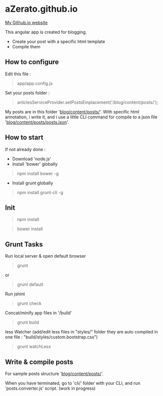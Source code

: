 # aZerato.github.io

[My Github.io website](http://aZerato.github.io/)

This angular app is created for blogging.
- Create your post with a specific html template
- Compile them

## How to configure

Edit this file :

> app/app.config.js

Set your posts folder :

> articlesServiceProvider.setPostsEmplacement('/blog/content/posts/');

My posts are in this folder '[blog/content/posts/](https://github.com/aZerato/aZerato.github.io/tree/master/blog/content/posts)'. 
With specific html annotation, i write it, and i use a little CLI command for compile to a json file '[blog/content/posts/posts.json](https://github.com/aZerato/aZerato.github.io/tree/master/blog/content/posts/post.json)'.


## How to start

If not already done :

- Download 'node.js'
- Install 'bower' globally

> npm install bower -g

- Install grunt globally

> npm install grunt-cli -g

## Init

> npm install

> bower install

## Grunt Tasks 

Run local server & open default browser

> grunt

or

> grunt default

Run jshint

> grunt check

Concat/minify app files in '/build'

> grunt build

less Watcher (add/edit less files in "styles/" folder they are auto compiled in one file : "build/styles/custom.bootstrap.css")

> grunt watchLess

## Write & compile posts

For sample posts structure '[blog/content/posts/](https://github.com/aZerato/aZerato.github.io/tree/master/blog/content/posts)'.

When you have terminated, go to 'cli/' folder with your CLI, and run 'posts.converter.js' script. (work in progress)